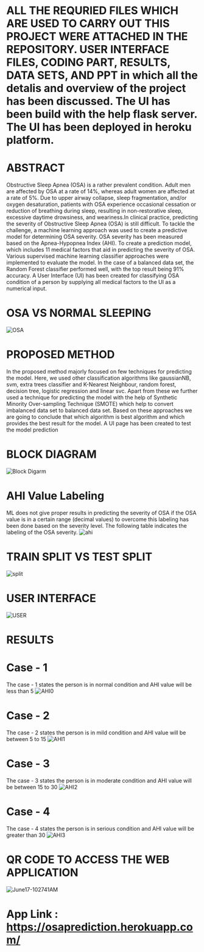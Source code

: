 # ALL THE REQURIED FILES WHICH ARE USED TO CARRY OUT THIS PROJECT WERE ATTACHED IN THE REPOSITORY. USER INTERFACE FILES, CODING PART, RESULTS, DATA SETS, AND PPT in which all the detalis and overview of the project has been discussed. The UI has been build with the help flask server. The UI has been deployed in heroku platform.
# ABSTRACT
Obstructive Sleep Apnea (OSA) is a rather prevalent condition. Adult men are affected by
OSA at a rate of 14%, whereas adult women are affected at a rate of 5%. Due to upper airway
collapse, sleep fragmentation, and/or oxygen desaturation, patients with OSA experience occasional
cessation or reduction of breathing during sleep, resulting in non-restorative sleep, excessive daytime
drowsiness, and weariness.In clinical practice, predicting the severity of Obstructive Sleep Apnea (OSA) is still difficult. To tackle the challenge, a machine learning approach was used to create a predictive model for
determining OSA severity. OSA severity has been measured based on the Apnea-Hypopnea Index
(AHI). To create a prediction model, which includes 11 medical factors that aid in predicting the severity of OSA. Various
supervised machine learning classifier approaches were implemented to evaluate the model. In the
case of a balanced data set, the Random Forest classifier performed well, with the top result being
91% accuracy. A User Interface (UI) has been created for classifying OSA condition of a person by
supplying all medical factors to the UI as a numerical input.
 # OSA VS NORMAL SLEEPING
 ![OSA](https://user-images.githubusercontent.com/92075957/174732667-f001a2dc-837e-4a48-90ff-f4921fb8d039.jpg)

# PROPOSED METHOD
In the proposed method majorly focused on few techniques for predicting the model. Here,
we used other classification algorithms like gaussianNB, svm, extra trees classifier and K-Nearest
Neighbour, random forest, decision tree, logistic regression and linear svc. Apart from these we
further used a technique for predicting the model with the help of Synthetic Minority Over-sampling
Technique (SMOTE) which help to convert imbalanced data set to balanced data set. Based on these
approaches we are going to conclude that which algorithm is best algorithm and which provides the
best result for the model. A UI page has been created to test the model prediction
# BLOCK DIAGRAM
![Block Digarm](https://user-images.githubusercontent.com/92075957/174733034-24227b8a-dce5-490d-a6b4-a2b01ae87cab.PNG)
# AHI Value Labeling
ML does not give proper results in predicting the severity of OSA if the OSA value is in a
certain range (decimal values) to overcome this labeling has been done based on the severity level. The following table indicates the labeling of the OSA severity.
![ahi](https://user-images.githubusercontent.com/92075957/174733492-2c15c7d6-f529-4a78-8242-216702bf9ce9.PNG)
# TRAIN SPLIT VS TEST SPLIT
![split](https://user-images.githubusercontent.com/92075957/174733616-a5f140ff-7ec2-4124-b9b0-a6be6b04268a.PNG)
# USER INTERFACE
![USER](https://user-images.githubusercontent.com/92075957/174736397-24991d34-1536-41e1-8bd5-90becd7290b6.png)
# RESULTS
# Case - 1 
The case - 1 states the person is in normal condition and AHI value will be less than 5
![AHI0](https://user-images.githubusercontent.com/92075957/174736507-c9c72a5b-35ea-463c-9df0-d197e96051c2.png)
# Case - 2
The case - 2 states the person is in mild condition and AHI value will be between 5 to 15
![AHI1](https://user-images.githubusercontent.com/92075957/174736550-9b324238-2aaa-46cc-aac9-0986b2a5099f.png)
#  Case - 3
The case - 3 states the person is in moderate condition and AHI value will be between 15 to 30
![AHI2](https://user-images.githubusercontent.com/92075957/174736614-222a5765-3ef1-4064-86fd-888d571c0501.png)
# Case - 4
The case - 4 states the person is in serious condition and AHI value will be greater than 30
![AHI3](https://user-images.githubusercontent.com/92075957/174736654-0197f5a1-21e7-4b17-abb1-b8a4b339855a.png)
# QR CODE TO ACCESS THE WEB APPLICATION
![June17-102741AM](https://user-images.githubusercontent.com/92075957/174826765-2fb0d0e2-5c84-48cf-be61-9ab96733c29e.png)

# App Link : https://osaprediction.herokuapp.com/


